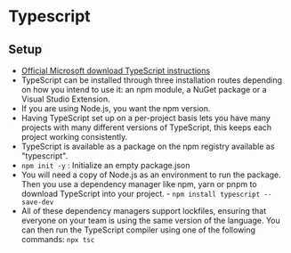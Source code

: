 # Typescript

## Setup

- [Official Microsoft download TypeScript instructions](https://www.typescriptlang.org/download/)
- TypeScript can be installed through three installation routes depending on how you intend to use it: an npm module, a NuGet package or a Visual Studio Extension.
- If you are using Node.js, you want the npm version.
- Having TypeScript set up on a per-project basis lets you have many projects with many different versions of TypeScript, this keeps each project working consistently.
- TypeScript is available as a package on the npm registry available as "typescript".
- `npm init -y` : Initialize an empty package.json
- You will need a copy of Node.js as an environment to run the package. Then you use a dependency manager like npm, yarn or pnpm to download TypeScript into your project. - `npm install typescript --save-dev`
- All of these dependency managers support lockfiles, ensuring that everyone on your team is using the same version of the language. You can then run the TypeScript compiler using one of the following commands: `npx tsc`